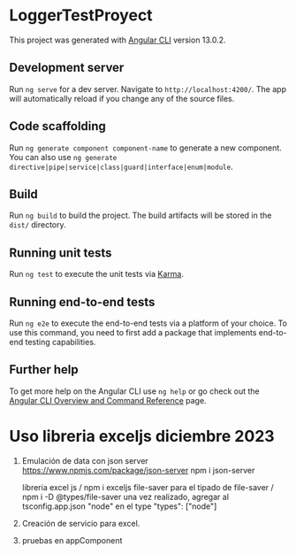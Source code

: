 # LoggerTestProyect

This project was generated with [Angular CLI](https://github.com/angular/angular-cli) version 13.0.2.

## Development server

Run `ng serve` for a dev server. Navigate to `http://localhost:4200/`. The app will automatically reload if you change any of the source files.

## Code scaffolding

Run `ng generate component component-name` to generate a new component. You can also use `ng generate directive|pipe|service|class|guard|interface|enum|module`.

## Build

Run `ng build` to build the project. The build artifacts will be stored in the `dist/` directory.

## Running unit tests

Run `ng test` to execute the unit tests via [Karma](https://karma-runner.github.io).

## Running end-to-end tests

Run `ng e2e` to execute the end-to-end tests via a platform of your choice. To use this command, you need to first add a package that implements end-to-end testing capabilities.

## Further help

To get more help on the Angular CLI use `ng help` or go check out the [Angular CLI Overview and Command Reference](https://angular.io/cli) page.


# Uso libreria exceljs diciembre 2023
1. Emulación de data con json server https://www.npmjs.com/package/json-server
    npm i json-server

    libreria excel js / npm i exceljs file-saver
    para el tipado de file-saver / npm i -D @types/file-saver
    una vez realizado, agregar al tsconfig.app.json 
    "node" en el type 
    "types": ["node"]
    
2. Creación de servicio para excel.
3. pruebas en appComponent